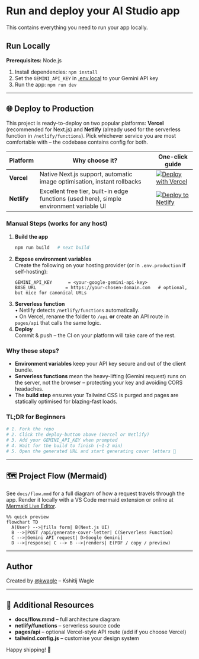 # Run and deploy your AI Studio app

This contains everything you need to run your app locally.

## Run Locally

**Prerequisites:**  Node.js


<!-- @import "[TOC]" {cmd="toc" depthFrom=1 depthTo=6 orderedList=false} -->

1. Install dependencies:
   `npm install`
2. Set the `GEMINI_API_KEY` in [.env.local](.env.local) to your Gemini API key
3. Run the app:
   `npm run dev`

---

## 🌐 Deploy to Production

This project is ready-to-deploy on two popular platforms: **Vercel** (recommended for Next.js) and **Netlify** (already used for the serverless function in `/netlify/functions`).  Pick whichever service you are most comfortable with – the codebase contains config for both.

| Platform | Why choose it? | One-click guide |
|----------|----------------|-----------------|
| **Vercel** | Native Next.js support, automatic image optimisation, instant rollbacks | [![Deploy with Vercel](https://vercel.com/button)](https://vercel.com/import/project?template=https://github.com/your-username/AI-Personalized-Cover-Letter) |
| **Netlify** | Excellent free tier, built-in edge functions (used here), simple environment variable UI | [![Deploy to Netlify](https://www.netlify.com/img/deploy/button.svg)](https://app.netlify.com/start/deploy?repository=https://github.com/your-username/AI-Personalized-Cover-Letter) |

### Manual Steps (works for **any** host)

1. **Build the app**  
   ```bash
   npm run build   # next build
   ```
2. **Expose environment variables**  
   Create the following on your hosting provider (or in `.env.production` if self-hosting):
   ```env
   GEMINI_API_KEY      = <your-google-gemini-api-key>
   BASE_URL           = https://your-chosen-domain.com   # optional, but nice for canonical URLs
   ```
3. **Serverless function**  
   • Netlify detects `/netlify/functions` automatically.  
   • On Vercel, rename the folder to `/api` **or** create an API route in `pages/api` that calls the same logic.
4. **Deploy**  
   Commit & push – the CI on your platform will take care of the rest.

### Why these steps?

* **Environment variables** keep your API key secure and out of the client bundle.
* **Serverless functions** mean the heavy-lifting (Gemini request) runs on the server, not the browser – protecting your key and avoiding CORS headaches.
* The **build step** ensures your Tailwind CSS is purged and pages are statically optimised for blazing-fast loads.

### TL;DR for Beginners

```bash
# 1. Fork the repo
# 2. Click the deploy-button above (Vercel or Netlify)
# 3. Add your GEMINI_API_KEY when prompted
# 4. Wait for the build to finish (~1-2 min)
# 5. Open the generated URL and start generating cover letters 🎉
```

---

## 🗺️  Project Flow (Mermaid)

See `docs/flow.mmd` for a full diagram of how a request travels through the app.  Render it locally with a VS Code mermaid extension or online at [Mermaid Live Editor](https://mermaid.live).

```mermaid
%% quick preview
flowchart TD
  A(User) -->|fills form| B(Next.js UI)
  B -->|POST /api/generate-cover-letter| C(Serverless Function)
  C -->|Gemini API request| D>Google Gemini]
  D -->|response| C --> B -->|renders| E(PDF / copy / preview)
```

---

## Author

Created by [@kwagle](https://github.com/kwagle7) – Kshitij Wagle

---

## 📖  Additional Resources

* **docs/flow.mmd** – full architecture diagram  
* **netlify/functions** – serverless source code  
* **pages/api** – optional Vercel-style API route (add if you choose Vercel)  
* **tailwind.config.js** – customise your design system

Happy shipping! 🚀
